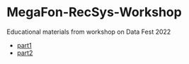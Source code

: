 # MegaFon-RecSys-Workshop

Educational materials from workshop on Data Fest 2022

+ [part1](https://www.youtube.com/watch?v=KpDw4jV7D-M)
+ [part2](https://www.youtube.com/watch?v=sDzw5gamcvo)
